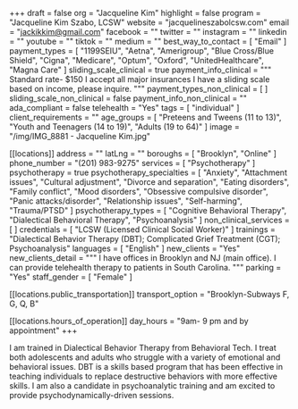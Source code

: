 +++
draft = false
org = "Jacqueline Kim"
highlight = false
program = "Jacqueline Kim Szabo, LCSW"
website = "jacquelineszabolcsw.com"
email = "jackikkim@gmail.com"
facebook = ""
twitter = ""
instagram = ""
linkedin = ""
youtube = ""
tiktok = ""
medium = ""
best_way_to_contact = [ "Email" ]
payment_types = [
  "1199SEIU",
  "Aetna",
  "Amerigroup",
  "Blue Cross/Blue Shield",
  "Cigna",
  "Medicare",
  "Optum",
  "Oxford",
  "UnitedHealthcare",
  "Magna Care"
]
sliding_scale_clinical = true
payment_info_clinical = """
Standard rate- $150
I accept all major insurances
I have a sliding scale based on income, please inquire. """
payment_types_non_clinical = [ ]
sliding_scale_non_clinical = false
payment_info_non_clinical = ""
ada_compliant = false
telehealth = "Yes"
tags = [ "individual" ]
client_requirements = ""
age_groups = [
  "Preteens and Tweens (11 to 13)",
  "Youth and Teenagers (14 to 19)",
  "Adults (19 to 64)"
]
image = "/img/IMG_8881 - Jacqueline Kim.jpg"

[[locations]]
address = ""
latLng = ""
boroughs = [ "Brooklyn", "Online" ]
phone_number = "(201) 983-9275"
services = [ "Psychotherapy" ]
psychotherapy = true
psychotherapy_specialties = [
  "Anxiety",
  "Attachment issues",
  "Cultural adjustment",
  "Divorce and separation",
  "Eating disorders",
  "Family conflict",
  "Mood disorders",
  "Obsessive compulsive disorder",
  "Panic attacks/disorder",
  "Relationship issues",
  "Self-harming",
  "Trauma/PTSD"
]
psychotherapy_types = [
  "Cognitive Behavioral Therapy",
  "Dialectical Behavioral Therapy",
  "Psychoanalysis"
]
non_clinical_services = [ ]
credentials = [ "LCSW (Licensed Clinical Social Worker)" ]
trainings = "Dialectical Behavior Therapy (DBT); Complicated Grief Treatment (CGT); Psychoanalysis"
languages = [ "English" ]
new_clients = "Yes"
new_clients_detail = """
I have offices in Brooklyn and NJ (main office).  I can provide telehealth therapy to patients in South Carolina.
"""
parking = "Yes"
staff_gender = [ "Female" ]

  [[locations.public_transportation]]
  transport_option = "Brooklyn-Subways F, G, Q, B"

  [[locations.hours_of_operation]]
  day_hours = "9am- 9 pm and by appointment"
+++


I am trained in Dialectical Behavior Therapy from Behavioral Tech. I treat both adolescents and adults who struggle with a variety of emotional and behavioral issues. DBT is a skills based program that has been effective in teaching individuals to replace destructive behaviors with more effective skills. I am also a candidate in psychoanalytic training and am excited to provide psychodynamically-driven sessions. 
